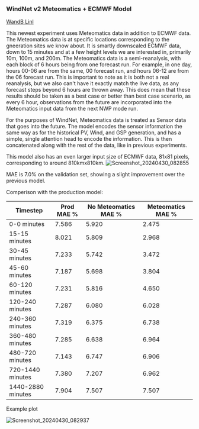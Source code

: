 ### WindNet v2 Meteomatics + ECMWF Model

[WandB Linl](https://wandb.ai/openclimatefix/india/runs/v3mja33d)

This newest experiment uses Meteomatics data in addition to ECMWF data. The Meteomatics data is at specific locations corresponding
to the gneeration sites we know about. It is smartly downscaled ECMWF data, down to 15 minutes and at a few height levels we are
interested in, primarily 10m, 100m, and 200m. The Meteomatics data is a semi-reanalysis, with each block of 6 hours being from one forecast run.
For example, in one day, hours 00-06 are from the same, 00 forecast run, and hours 06-12 are from the 06 forecast run. This is important to note
as it is both not a real reanalysis, but we also can't have it exactly match the live data, as any forecast steps beyond 6 hours are thrown away.
This does mean that these results should be taken as a best case or better than best case scenario, as every 6 hour, observations from the future
are incorporated into the Meteomatics input data from the next NWP mode run.

For the purposes of WindNet, Meteomatics data is treated as Sensor data that goes into the future.
The model encodes the sensor information the same way as for the historical PV, Wind, and GSP generation, and has
a simple, single attention head to encode the information. This is then concatenated along with the rest of the data, like in
previous experiments.

This model also has an even larger input size of ECMWF data, 81x81 pixels, corresponding to around 810kmx810km.
![Screenshot_20240430_082855](https://github.com/openclimatefix/PVNet/assets/7170359/6981a088-8664-474b-bfea-c94c777fc119)

MAE is 7.0% on the validation set, showing a slight improvement over the previous model.

Comperison  with the production model:

| Timestep | Prod MAE % | No Meteomatics MAE % | Meteomatics MAE % |
| --- | --- | --- | --- |
| 0-0 minutes | 7.586 | 5.920 | 2.475 |
| 15-15 minutes | 8.021 | 5.809 | 2.968 |
| 30-45 minutes | 7.233 | 5.742 | 3.472 |
| 45-60 minutes | 7.187 | 5.698 | 3.804 |
| 60-120 minutes | 7.231 | 5.816 | 4.650 |
| 120-240 minutes | 7.287 | 6.080 | 6.028 |
| 240-360 minutes | 7.319 | 6.375 | 6.738 |
| 360-480 minutes | 7.285 | 6.638 | 6.964 |
| 480-720 minutes | 7.143 | 6.747 | 6.906 |
| 720-1440 minutes | 7.380 | 7.207 | 6.962 |
| 1440-2880 minutes | 7.904 | 7.507 | 7.507 |


Example plot

![Screenshot_20240430_082937](https://github.com/openclimatefix/PVNet/assets/7170359/88db342e-bf82-414e-8255-5ad4af659fb8)
